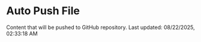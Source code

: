 # Auto Push File

Content that will be pushed to GitHub repository.
Last updated: 08/22/2025, 02:33:18 AM
